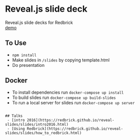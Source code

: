 # Reveal.js slide deck
Reveal.js slide decks for Redbrick  
[demo](https://redbrick.github.io/reveal-slides/demo.html#/)

## To Use
 - `npm install`
 - Make slides in `/slides` by copying template.html
 - Do presentation

## Docker
 - To install dependencies run `docker-compose up install`
 - To build slides run `docker-compose up build-slides`
 - To run a local server for slides run `docker-compose up server`
```

## Talks
 - [intro 2016](https://redbrick.github.io/reveal-slides/slides/intro2016.html)
 - [Using Redbrick](https://redbrick.github.io/reveal-slides/slides/how_to_redbrick.html)
